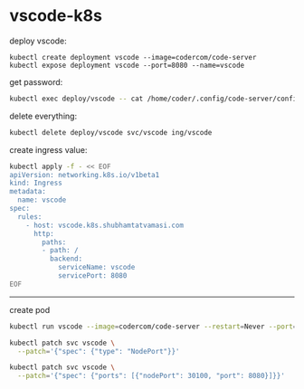 # vscode-k8s

deploy vscode:
```
kubectl create deployment vscode --image=codercom/code-server
kubectl expose deployment vscode --port=8080 --name=vscode
```

get password:
```bash
kubectl exec deploy/vscode -- cat /home/coder/.config/code-server/config.yaml
```

delete everything:
```bash
kubectl delete deploy/vscode svc/vscode ing/vscode
```

create ingress value:
```bash
kubectl apply -f - << EOF
apiVersion: networking.k8s.io/v1beta1
kind: Ingress
metadata:
  name: vscode
spec:
  rules:
    - host: vscode.k8s.shubhamtatvamasi.com
      http:
        paths:
        - path: /
          backend:
            serviceName: vscode
            servicePort: 8080
EOF
```
---

create pod
```bash
kubectl run vscode --image=codercom/code-server --restart=Never --port=8080 --expose -- --auth none

kubectl patch svc vscode \
  --patch='{"spec": {"type": "NodePort"}}'

kubectl patch svc vscode \
  --patch='{"spec": {"ports": [{"nodePort": 30100, "port": 8080}]}}'
```
